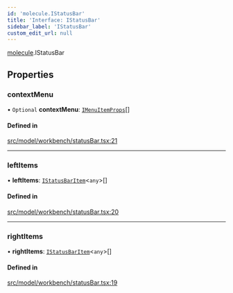```yaml
---
id: 'molecule.IStatusBar'
title: 'Interface: IStatusBar'
sidebar_label: 'IStatusBar'
custom_edit_url: null
---
```


[molecule](../namespaces/molecule).IStatusBar

## Properties

### contextMenu

• `Optional` **contextMenu**: [`IMenuItemProps`](molecule.component.IMenuItemProps)[]

#### Defined in

[src/model/workbench/statusBar.tsx:21](https://github.com/DTStack/molecule/blob/3c64296/src/model/workbench/statusBar.tsx#L21)

---

### leftItems

• **leftItems**: [`IStatusBarItem`](molecule.IStatusBarItem)<`any`\>[]

#### Defined in

[src/model/workbench/statusBar.tsx:20](https://github.com/DTStack/molecule/blob/3c64296/src/model/workbench/statusBar.tsx#L20)

---

### rightItems

• **rightItems**: [`IStatusBarItem`](molecule.IStatusBarItem)<`any`\>[]

#### Defined in

[src/model/workbench/statusBar.tsx:19](https://github.com/DTStack/molecule/blob/3c64296/src/model/workbench/statusBar.tsx#L19)
